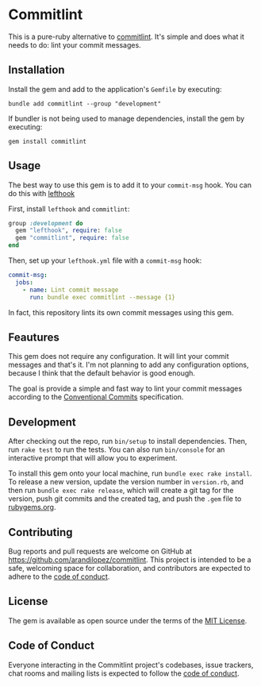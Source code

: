 # Commitlint

This is a pure-ruby alternative to [commitlint](https://commitlint.js.org/).
It's simple and does what it needs to do: lint your commit messages.

## Installation

Install the gem and add to the application's `Gemfile` by executing:

    bundle add commitlint --group "development"

If bundler is not being used to manage dependencies, install the gem by executing:

    gem install commitlint

## Usage

The best way to use this gem is to add it to your `commit-msg` hook.
You can do this with [lefthook](https://lefthook.dev/)

First, install `lefthook` and `commitlint`:

```ruby
group :development do
  gem "lefthook", require: false
  gem "commitlint", require: false
end
```

Then, set up your `lefthook.yml` file with a `commit-msg` hook:

```yaml
commit-msg:
  jobs:
    - name: Lint commit message
      run: bundle exec commitlint --message {1}
```

In fact, this repository lints its own commit messages using this gem.

## Feautures

This gem does not require any configuration. It will lint your commit messages and that's it.
I'm not planning to add any configuration options, because I think that the default behavior is good enough.

The goal is provide a simple and fast way to lint your commit messages according to the [Conventional Commits](https://www.conventionalcommits.org/en/v1.0.0/) specification.

## Development

After checking out the repo, run `bin/setup` to install dependencies. Then, run `rake test` to run the tests. You can also run `bin/console` for an interactive prompt that will allow you to experiment.

To install this gem onto your local machine, run `bundle exec rake install`. To release a new version, update the version number in `version.rb`, and then run `bundle exec rake release`, which will create a git tag for the version, push git commits and the created tag, and push the `.gem` file to [rubygems.org](https://rubygems.org).

## Contributing

Bug reports and pull requests are welcome on GitHub at <https://github.com/arandilopez/commitlint>. This project is intended to be a safe, welcoming space for collaboration, and contributors are expected to adhere to the [code of conduct](https://github.com/arandilopez/commitlint/blob/main/CODE_OF_CONDUCT.md).

## License

The gem is available as open source under the terms of the [MIT License](https://opensource.org/licenses/MIT).

## Code of Conduct

Everyone interacting in the Commitlint project's codebases, issue trackers, chat rooms and mailing lists is expected to follow the [code of conduct](https://github.com/arandilopez/commitlint/blob/main/CODE_OF_CONDUCT.md).
